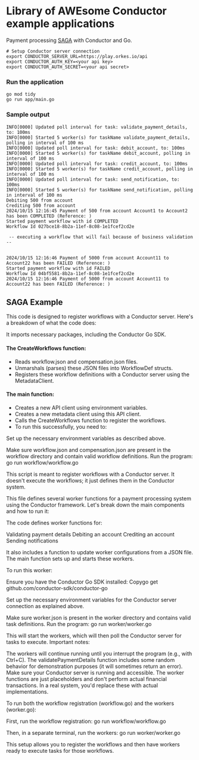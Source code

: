 # Library of AWEsome Conductor example applications
Payment processing [SAGA](https://learn.microsoft.com/en-us/azure/architecture/reference-architectures/saga/saga) with Conductor and Go.

```shell
# Setup Conductor server connection
export CONDUCTOR_SERVER_URL=https://play.orkes.io/api
export CONDUCTOR_AUTH_KEY=<your api key>
export CONDUCTOR_AUTH_SECRET=<your api secret>
```

### Run the application
```shell
go mod tidy
go run app/main.go
```

### Sample output
```shell
INFO[0000] Updated poll interval for task: validate_payment_details, to: 100ms 
INFO[0000] Started 5 worker(s) for taskName validate_payment_details, polling in interval of 100 ms 
INFO[0000] Updated poll interval for task: debit_account, to: 100ms 
INFO[0000] Started 5 worker(s) for taskName debit_account, polling in interval of 100 ms 
INFO[0000] Updated poll interval for task: credit_account, to: 100ms 
INFO[0000] Started 5 worker(s) for taskName credit_account, polling in interval of 100 ms 
INFO[0000] Updated poll interval for task: send_notification, to: 100ms 
INFO[0000] Started 5 worker(s) for taskName send_notification, polling in interval of 100 ms 
Debiting 500 from account 
Crediting 500 from account 
2024/10/15 12:16:45 Payment of 500 from account Account1 to Account2 has been COMPLETED (Reference: )
Started payment workflow with id COMPLETED
Workflow Id 027bce18-8b2a-11ef-8c08-1e1fcef2cd2e

 -- executing a workflow that will fail because of business validation -- 


2024/10/15 12:16:46 Payment of 5000 from account Account11 to Account22 has been FAILED (Reference: )
Started payment workflow with id FAILED
Workflow Id 04bf5581-8b2a-11ef-8c08-1e1fcef2cd2e
2024/10/15 12:16:46 Payment of 5000 from account Account11 to Account22 has been FAILED (Reference: )
```

## SAGA Example
This code is designed to register workflows with a Conductor server. Here's a breakdown of what the code does:

It imports necessary packages, including the Conductor Go SDK.

#### The CreateWorkflows function:

* Reads workflow.json and compensation.json files.
* Unmarshals (parses) these JSON files into WorkflowDef structs.
* Registers these workflow definitions with a Conductor server using the MetadataClient.

####  The main function:

* Creates a new API client using environment variables.
* Creates a new metadata client using this API client.
* Calls the CreateWorkflows function to register the workflows.
* To run this successfully, you need to:



Set up the necessary environment variables as described above.

Make sure workflow.json and compensation.json are present in the workflow directory and contain valid workflow definitions.
Run the program: go run workflow/workflow.go


This script is meant to register workflows with a Conductor server. It doesn't execute the workflows; it just defines them in the Conductor system.

This file defines several worker functions for a payment processing system using the Conductor framework. Let's break down the main components and how to run it:

The code defines worker functions for:

Validating payment details
Debiting an account
Crediting an account
Sending notifications


It also includes a function to update worker configurations from a JSON file.
The main function sets up and starts these workers.

To run this worker:

Ensure you have the Conductor Go SDK installed:
Copygo get github.com/conductor-sdk/conductor-go

Set up the necessary environment variables for the Conductor server connection as explained above.



Make sure worker.json is present in the worker directory and contains valid task definitions.
Run the program:
go run worker/worker.go


This will start the workers, which will then poll the Conductor server for tasks to execute.
Important notes:

The workers will continue running until you interrupt the program (e.g., with Ctrl+C).
The validatePaymentDetails function includes some random behavior for demonstration purposes (it will sometimes return an error).
Make sure your Conductor server is running and accessible.
The worker functions are just placeholders and don't perform actual financial transactions. In a real system, you'd replace these with actual implementations.

To run both the workflow registration (workflow.go) and the workers (worker.go):

First, run the workflow registration:
go run workflow/workflow.go

Then, in a separate terminal, run the workers:
go run worker/worker.go


This setup allows you to register the workflows and then have workers ready to execute tasks for those workflows.
